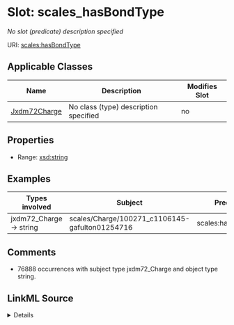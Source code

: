 

# Slot: scales_hasBondType


_No slot (predicate) description specified_





URI: [scales:hasBondType](http://schemas.scales-okn.org/rdf/scales#hasBondType)



<!-- no inheritance hierarchy -->





## Applicable Classes

| Name | Description | Modifies Slot |
| --- | --- | --- |
| [Jxdm72Charge](../classes/Jxdm72Charge.md) | No class (type) description specified |  no  |







## Properties

* Range: [xsd:string](http://www.w3.org/2001/XMLSchema#string)






## Examples

| Types involved | Subject | Predicate | Object |
| --- | --- | --- | --- |
| jxdm72_Charge → string | scales/Charge/100271_c1106145-gafulton01254716 | scales:hasBondType | Surety Bond |


## Comments

* 76888 occurrences with subject type jxdm72_Charge and object type string.



## LinkML Source

<details>

```yaml
name: scales_hasBondType
description: No slot (predicate) description specified
comments:
- 76888 occurrences with subject type jxdm72_Charge and object type string.
examples:
- description: jxdm72_Charge → string
  object:
    example_object: Surety Bond
    example_object_type: string
    example_predicate: scales:hasBondType
    example_subject: scales/Charge/100271_c1106145-gafulton01254716
    example_subject_type: jxdm72_Charge
from_schema: scales-kg-new
rank: 1000
slot_uri: scales:hasBondType
alias: scales_hasBondType
domain_of:
- jxdm72_Charge
range: string

```
</details>